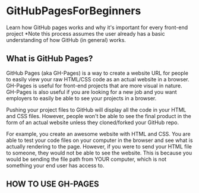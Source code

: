# GitHubPagesForBeginners
Learn how GitHub pages works and why it's important for every front-end project
*Note this process assumes the user already has a basic understanding of how GitHub (in general) works. 

## What is GitHub Pages?
GitHub Pages (aka GH-Pages) is a way to create a website URL for people to easily view your raw HTML/CSS code as an actual website in a browser. GH-Pages is useful for front-end projects that are more visual in nature. GH-Pages is also useful if you are looking for a new job and you want employers to easily be able to see your projects in a browser. 

Pushing your project files to GitHub will display all the code in your HTML and CSS files. However, people won't be able to see the final product in the form of an actual website unless they cloned/forked your GitHub repo.

For example, you create an awesome website with HTML and CSS. You are able to test your code files on your computer in the browser and see what is actually rendering to the page. However, if you were to send your HTML file to someone, they would not be able to see the website. This is because you would be sending the file path from YOUR computer, which is not something your end user has access to. 

## HOW TO USE GH-PAGES

